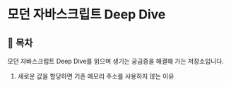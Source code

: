 # 모던 자바스크립트 Deep Dive

## :whale2: 목차

모던 자바스크립트 Deep Dive를 읽으며 생기는 궁금증을 해결해 가는 저장소입니다.

1. 새로운 값을 할당하면 기존 메모리 주소를 사용하지 않는 이유